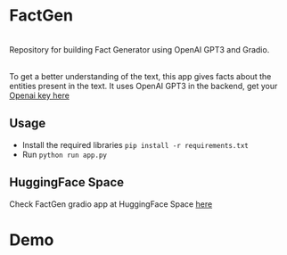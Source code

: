 # FactGen

<br>Repository for building Fact Generator using OpenAI GPT3 and Gradio. </br>

<br>To get a better understanding of the text, this app gives facts about the entities present in the text. It uses OpenAI GPT3 in the backend, get your <a href = "https://beta.openai.com/account/api-keys">Openai key here</a> </br>

## Usage
- Install the required libraries `pip install -r requirements.txt`
- Run `python run app.py`

## HuggingFace Space

Check FactGen gradio app at HuggingFace Space <a href = "https://huggingface.co/spaces/ravithejads/FactGen">here</a> 

# Demo
